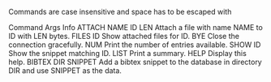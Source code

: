 Commands are case insensitive and space has to be escaped with

Command Args          Info
ATTACH  NAME ID LEN   Attach a file with name NAME to ID with LEN bytes.
FILES ID              Show attached files for ID.
BYE                   Close the connection gracefully.
NUM                   Print the number of entries available.
SHOW    ID            Show the snippet matching ID.
LIST                  Print a summary.
HELP                  Display this help.
BIBTEX  DIR  SNIPPET  Add a bibtex snippet to the database in directory DIR and
                      use SNIPPET as the data.
